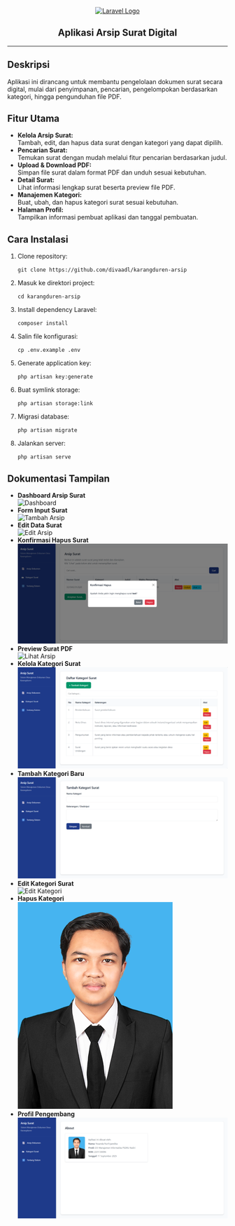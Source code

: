<p align="center">
    <a href="https://laravel.com" target="_blank">
        <img src="https://laravel.com/img/logomark.min.svg" width="400" alt="Laravel Logo">
    </a>
</p>

<h2 align="center">Aplikasi Arsip Surat Digital</h2>

---

## Deskripsi
Aplikasi ini dirancang untuk membantu pengelolaan dokumen surat secara digital, mulai dari penyimpanan, pencarian, pengelompokan berdasarkan kategori, hingga pengunduhan file PDF.

## Fitur Utama
- **Kelola Arsip Surat:**  
  Tambah, edit, dan hapus data surat dengan kategori yang dapat dipilih.
- **Pencarian Surat:**  
  Temukan surat dengan mudah melalui fitur pencarian berdasarkan judul.
- **Upload & Download PDF:**  
  Simpan file surat dalam format PDF dan unduh sesuai kebutuhan.
- **Detail Surat:**  
  Lihat informasi lengkap surat beserta preview file PDF.
- **Manajemen Kategori:**  
  Buat, ubah, dan hapus kategori surat sesuai kebutuhan.
- **Halaman Profil:**  
  Tampilkan informasi pembuat aplikasi dan tanggal pembuatan.

## Cara Instalasi
1. Clone repository:
   ```
   git clone https://github.com/divaadl/karangduren-arsip
   ```
2. Masuk ke direktori project:
   ```
   cd karangduren-arsip
   ```
3. Install dependency Laravel:
   ```
   composer install
   ```
4. Salin file konfigurasi:
   ```
   cp .env.example .env
   ```
5. Generate application key:
   ```
   php artisan key:generate
   ```
6. Buat symlink storage:
   ```
   php artisan storage:link
   ```
7. Migrasi database:
   ```
   php artisan migrate
   ```
8. Jalankan server:
   ```
   php artisan serve
   ```

## Dokumentasi Tampilan
- **Dashboard Arsip Surat**  
  ![Dashboard](public/images/dashboard.png)
- **Form Input Surat**  
  ![Tambah Arsip](public/images/tambah_arsip.png)
- **Edit Data Surat**  
  ![Edit Arsip](public/images/edit_arsip.png)
- **Konfirmasi Hapus Surat**  
  ![Hapus Arsip](public/images/hapus_arsip.png)
- **Preview Surat PDF**  
  ![Lihat Arsip](public/images/lihat_arsip.png)
- **Kelola Kategori Surat**  
  ![Dashboard Kategori](public/images/dashboard_kategori.png)
- **Tambah Kategori Baru**  
  ![Tambah Kategori](public/images/tambah_kategori.png)
- **Edit Kategori Surat**  
  ![Edit Kategori](public/images/edit_kategori.png)
- **Hapus Kategori**  
  ![Hapus Kategori](public/images/Yosanda.png)
- **Profil Pengembang**  
  ![About](public/images/about.png)

